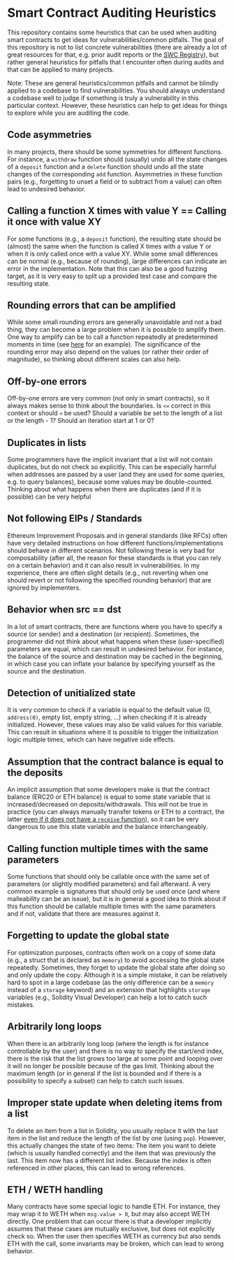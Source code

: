 # Smart Contract Auditing Heuristics

This repository contains some heuristics that can be used when auditing smart contracts to get ideas for vulnerabilities/common pitfalls. The goal of this repository is not to list concrete vulnerabilities (there are already a lot of great resources for that, e.g. prior audit reports or the [SWC Registry](https://swcregistry.io/)), but rather general heuristics for pitfalls that I encounter often during audits and that can be applied to many projects.

Note: These are general heuristics/common pitfalls and cannot be blindly applied to a codebase to find vulnerabilities. You should always understand a codebase well to judge if something is truly a vulnerability in this particular context. However, these heuristics can help to get ideas for things to explore while you are auditing the code.

## Code asymmetries
In many projects, there should be some symmetries for different functions. For instance, a `withdraw` function should (usually) undo all the state changes of a `deposit` function and a `delete` function should undo all the state changes of the corresponding `add` function. Asymmetries in these function pairs (e.g., forgetting to unset a field or to subtract from a value) can often lead to undesired behavior.

## Calling a function X times with value Y == Calling it once with value XY
For some functions (e.g., a `deposit` function), the resulting state should be (almost) the same when the function is called X times with a value Y or when it is only called once with a value XY. While some small differences can be normal (e.g., because of rounding), large differences can indicate an error in the implementation. Note that this can also be a good fuzzing target, as it is very easy to split up a provided test case and compare the resulting state.

## Rounding errors that can be amplified
While some small rounding errors are generally unavoidable and not a bad thing, they can become a large problem when it is possible to amplify them. One way to amplify can be to call a function repeatedly at predetermined moments in time (see [here](https://github.com/OpenCoreCH/smart-contract-audits/blob/main/reports/c4/rigor.md#high-significant-rounding-errors-for-interest-calculation) for an example). The significance of the rounding error may also depend on the values (or rather their order of magnitude), so thinking about different scales can also help.

## Off-by-one errors
Off-by-one errors are very common (not only in smart contracts), so it always makes sense to think about the boundaries. Is `<=` correct in this context or should `<` be used? Should a variable be set to the length of a list or the length - 1? Should an iteration start at 1 or 0?

## Duplicates in lists
Some programmers have the implicit invariant that a list will not contain duplicates, but do not check so explicitly. This can be especially harmful when addresses are passed by a user (and they are used for some queries, e.g. to query balances), because some values may be double-counted. Thinking about what happens when there are duplicates (and if it is possible) can be very helpful

## Not following EIPs / Standards
Ethereum Improvement Proposals and in general standards (like RFCs) often have very detailed instructions on how different functions/implementations should behave in different scenarios. Not following these is very bad for composability (after all, the reason for these standards is that you can rely on a certain behavior) and it can also result in vulnerabilities. In my experience, there are often slight details (e.g., not reverting when one should revert or not following the specified rounding behavior) that are ignored by implementers.

## Behavior when src == dst
In a lot of smart contracts, there are functions where you have to specify a source (or sender) and a destination (or recipient). Sometimes, the programmer did not think about what happens when these (user-specified) parameters are equal, which can result in undesired behavior. For instance, the balance of the source and destination may be cached in the beginning, in which case you can inflate your balance by specifying yourself as the source and the destination.

## Detection of unitialized state
It is very common to check if a variable is equal to the default value (0, `address(0)`, empty list, empty string, ...) when checking if it is already initialized. However, these values may also be valid values for this variable. This can result in situations where it is possible to trigger the initialization logic multiple times, which can have negative side effects.

## Assumption that the contract balance is equal to the deposits
An implicit assumption that some developers make is that the contract balance (ERC20 or ETH balance) is equal to some state variable that is increased/decreased on deposits/withdrawals. This will not be true in practice (you can always manually transfer tokens or ETH to a contract, the latter [even if it does not have a `receive` function](https://medium.com/@alexsherbuck/two-ways-to-force-ether-into-a-contract-1543c1311c56)), so it can be very dangerous to use this state variable and the balance interchangeably.

## Calling function multiple times with the same parameters
Some functions that should only be callable once with the same set of parameters (or slightly modified parameters) and fail afterward. A very common example is signatures that should only be used once (and where malleability can be an issue), but it is in general a good idea to think about if this function should be callable multiple times with the same parameters and if not, validate that there are measures against it.

## Forgetting to update the global state
For optimization purposes, contracts often work on a copy of some data (e.g., a struct that is declared as `memory`) to avoid accessing the global state repeatedly. Sometimes, they forget to update the global state after doing so and only update the copy. Although it is a simple mistake, it can be relatively hard to spot in a large codebase (as the only difference can be a `memory` instead of a `storage` keyword) and an extension that highlights `storage` variables (e.g., Solidity Visual Developer) can help a lot to catch such mistakes.

## Arbitrarily long loops
When there is an arbitrarily long loop (where the length is for instance controllable by the user) and there is no way to specify the start/end index, there is the risk that the list grows too large at some point and looping over it will no longer be possible because of the gas limit. Thinking about the maximum length (or in general if the list is bounded and if there is a possibility to specify a subset) can help to catch such issues.

## Improper state update when deleting items from a list
To delete an item from a list in Solidity, you usually replace it with the last item in the list and reduce the length of the list by one (using `pop`). However, this actually changes the state of two items: The item you want to delete (which is usually handled correctly) and the item that was previously the last. This item now has a different list index. Because the index is often referenced in other places, this can lead to wrong references.

## ETH / WETH handling
Many contracts have some special logic to handle ETH. For instance, they may wrap it to WETH when `msg.value > 0`, but may also accept WETH directly. One problem that can occur there is that a developer implicitly assumes that these cases are mutually exclusive, but does not explicitly check so. When the user then specifies WETH as currency but also sends ETH with the call, some invariants may be broken, which can lead to wrong behavior.